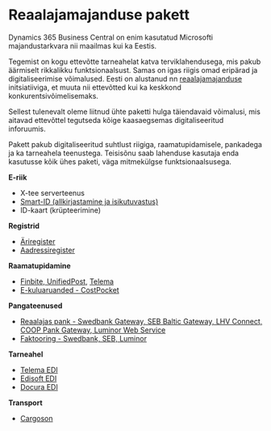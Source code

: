 # Reaalajamajanduse pakett
Dynamics 365 Business Central on enim kasutatud Microsofti majandustarkvara nii maailmas kui ka Eestis.

Tegemist on kogu ettevõtte tarneahelat katva terviklahendusega, mis pakub äärmiselt rikkalikku funktsionaalsust. Samas on igas riigis omad eripärad ja digitaliseerimise võimalused. Eesti on alustanud nn [reaalajamajanduse](https://www.realtimeeconomy.ee/) initsiatiiviga, et muuta nii ettevõtted kui ka keskkond konkurentsivõimelisemaks.

Sellest tulenevalt oleme liitnud ühte paketti hulga täiendavaid võimalusi, mis aitavad ettevõttel tegutseda kõige kaasaegsemas digitaliseeritud inforuumis.

Pakett pakub digitaliseeritud suhtlust riigiga, raamatupidamisele, pankadega ja ka tarneahela teenustega. Teisisõnu saab lahenduse kasutaja enda kasutusse kõik ühes paketi, väga mitmekülgse funktsionaalsusega.


**E-riik**
- X-tee serverteenus
- <a href="https://apps.itera.ee/apps/smart-id/docs/en-US/app.html" target="_blank">Smart-ID (allkirjastamine ja isikutuvastus)</a>
- ID-kaart (krüpteerimine)

**Registrid**
- <a href="https://dynamicspartnersee.github.io/apps/estonian-business-register/docs/et-EE/help.html" target="_blank">Äriregister</a>
- <a href="https://apps.itera.ee/apps/Address-Autocomplete/docs/et-EE/app.html" target="_blank">Aadressiregister</a>

**Raamatupidamine**
- <a href="https://dynamicspartnersee.github.io/apps/einvoices-for-estonia/docs/et-EE/help.html" target="_blank">Finbite, UnifiedPost</a>, <a href="https://dynamicspartnersee.github.io/apps/telema-edi/docs/et-EE/help.html" target="_blank">Telema</a>
- <a href="https://apps.itera.ee/apps/expense-reports/docs/et-EE/app.html" target="_blank">E-kuluaruanded - CostPocket</a>

**Pangateenused**
- <a href="https://apps.itera.ee/apps/realtime-bank/docs/et-EE/app.html" target="_blank">Reaalajas pank - Swedbank Gateway, SEB Baltic Gateway, LHV Connect, COOP Pank Gateway, Luminor Web Service</a>
- <a href="https://apps.itera.ee/apps/factoring/docs/et-EE/app.html" target="_blank">Faktooring - Swedbank, SEB, Luminor</a>

**Tarneahel**
- <a href="https://dynamicspartnersee.github.io/apps/telema-edi/docs/et-EE/help.html" target="_blank">Telema EDI</a>
- <a href="https://dynamicspartnersee.github.io/apps/telema-edi/docs/et-EE/help.html" target="_blank">Edisoft EDI</a>
- <a href="https://dynamicspartnersee.github.io/apps/telema-edi/docs/et-EE/help.html" target="_blank">Docura EDI</a>

**Transport**
- <a href="https://apps.itera.ee/apps/cargoson/docs/en-US/app.html" target="_blank">Cargoson</a>
